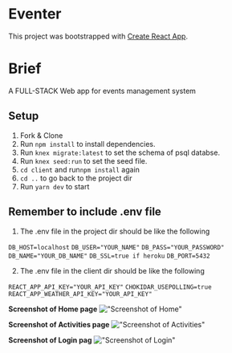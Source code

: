 # Eventer

This project was bootstrapped with [Create React App](https://github.com/facebook/create-react-app).

# Brief
A FULL-STACK Web app for events management system


## Setup

1. Fork & Clone
2. Run `npm install` to install dependencies.
3. Run `knex migrate:latest` to set the schema of psql databse.
4. Run `knex seed:run` to set the seed file.
5. `cd client` and run`npm install` again
6. `cd ..` to go back to the project dir
7. Run `yarn dev` to start

## Remember to include .env file
1. The .env file in the project dir should be like the following

`DB_HOST=localhost`
`DB_USER="YOUR_NAME"`
`DB_PASS="YOUR_PASSWORD"`
`DB_NAME="YOUR_DB_NAME"`
`DB_SSL=true if heroku`
`DB_PORT=5432`

2. The .env file in the client dir should be like the following

`REACT_APP_API_KEY="YOUR_API_KEY"`
`CHOKIDAR_USEPOLLING=true`
`REACT_APP_WEATHER_API_KEY="YOUR_API_KEY"`

**Screenshot of Home page**
!["Screenshot of Home"](https://github.com/XiaoyongXu/LHL-final-project/blob/master/files/Screen%20Shot%202019-03-15%20at%2012.33.51%20PM.png)

**Screenshot of Activities page**
!["Screenshot of Activities"](https://github.com/XiaoyongXu/LHL-final-project/blob/master/files/Screen%20Shot%202019-03-15%20at%2012.34.29%20PM.png)

**Screenshot of Login pag**
!["Screenshot of Login"](https://github.com/XiaoyongXu/LHL-final-project/blob/master/files/Screen%20Shot%202019-03-15%20at%2012.34.39%20PM.png)




